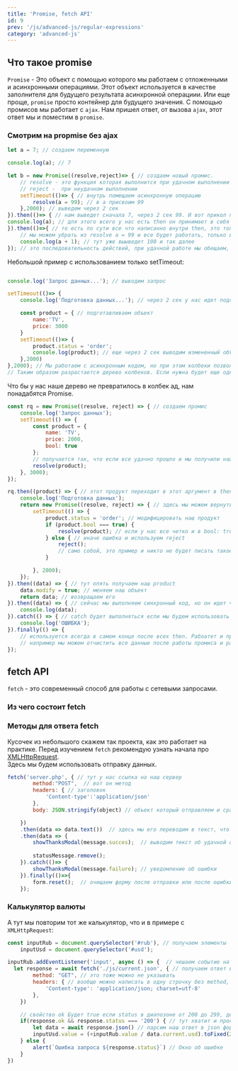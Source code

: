 ```yaml
---
title: 'Promise, fetch API'
id: 9
prev: '/js/advanced-js/regular-expressions'
category: 'advanced-js'
---
```


## Что такое promise 
`Promise` - Это объект с помощью которого мы работаем с отложенными и асинхронными операциями. Этот объект используется в качестве заполнителя для будущего результата асинхронной операциии. Или еще проще, `promise` просто контейнер для будущего значения.
С помощью промисов мы работает с `ajax`. Нам пришел ответ, от вызова `ajax`, этот ответ мы и поместим в `promise`.

### Смотрим на propmise без ajax
```javaScript
let a = 7; // создаем переменную

console.log(a); // 7

let b = new Promise((resolve,reject)=> { // создаем новый промис.
    // resolve - это функция которая выполнится при удачном выполнении промиса
    // reject -  при неудачном выполнении
    setTimeout(()=> { // внутрь помещаем асинхронную операцию
        resolve(a = 99); // в a присвоим 99
    },2000); // выведем через 2 сек
}).then(()=> { // нам выведет сначала 7, через 2 сек 99. И вот прикол промисов, нам не нужно опять делать setTimeout и писать опять в нем что-то
console.log(a); // для этого всего у нас есть then он принимает в себя resolve. и внутри него мы можем работать с данными и просто по цепочке создавать дальше
}).then(()=>{ // то есть по сути все что написанно внутри then, это тоже самое, что если бы мы писали это в resolve
    // мы можем убрать из resolve a = 99 и все будет работать, только в последнем then будет 8. Но если мы удалим resolve. then уже не будет работать
    console.log(a + 1); // тут уже выыведет 100 и так далее
}); // это последовательность действий, при удачной работе мы обещаем, что выплним определленную цепочку действий.
```
Небольшой пример с использованием только setTimeout:
```javaScript

console.log('Запрос данных...'); // выводим запрос

setTimeout(()=> {
    console.log('Подготовка данных...'); // через 2 сек у нас идет подготовка

    const product = { // подготавливаем объект
        name:'TV',
        price: 3000
    }
    setTimeout(()=> {
        product.status = 'order';
        console.log(product); // еще через 2 сек выводим измененный объект.
    },2000)
},2000); // Мы работаем с асинхронным кодом, но при этом колбеки позволяют соблюдать определенный порядок.
// Таким образом разрастается дерево колбеков. Если нужна будет еще одна операция, то будет еще функция и так далее.
```
Что бы у нас наше дерево не превратилось в колбек ад, нам понадабятся Promise.
```javaScript
const rq = new Promise((resolve, reject) => { // создаем промис
    console.log('Запрос данных');
    setTimeout(() => {
        const product = {
            name: 'TV',
            price: 2000,
            bool: true
        };
        // получается так, что если все удачно прошло и мы получили наш объект product, то выполняется resolve, которая и принимает  в себя этот продукт
        resolve(product);
    }, 3000);
});

rq.then((product) => { // этот продукт переходит в этот аргумент в then
    console.log('Подготовка данных');
    return new Promise((resolve, reject) => { // здесь мы можем вернуть еще один промис
        setTimeout(() => {
            product.status = 'order'; // модифицировать наш продукт
            if (product.bool === true) {
                resolve(product); // если у нас все четко и в bool: true, то работаем дальше
            } else { // иначе ошибка и используем reject
                reject();
                // само собой, это пример и никто не будет писать такое условие. Подробнее далее в разборе fetch
            }

        }, 2000);
    });
}).then((data) => { // тут опять получаем наш product
    data.modify = true; // меняем наш объект
    return data; // возвращаем его
}).then((data) => { // сейчас мы выполняем синхронный код, но он идет четко друг за другом
    console.log(data);
}).catch(() => { // catch будет выполняться если мы будем использовать reject - используется если будет ошибка какая то
    console.log('ОШИБКА');
}).finally(() => {
    // используется всегда в самом конце после всех then. Рабоатет и при reject и при resolve
    // например мы можем отчистить все данные после работы промиса и работы с сервером
});

```
##  fetch API 
`fetch` - это современный способ для работы с сетевыми запросами.

### Из чего состоит fetch

### Методы для ответа fetch
Кусочек из небольшого скажем так проекта, как это работает на практике. Перед изучением `fetch` рекомендую узнать начала про <span className = 'link_js'>[XMLHttpRequest](/js/advanced-js/ajax#не-современный-способ-ajax---xmlhttprequest)</span>.<br/>
Здесь мы будем использовать отправку данных.
```javaScript
fetch('server.php', { // тут у нас ссылка на наш сервер
        method:"POST",  // вот он метод
        headers: { // заголовок
            'Content-type':'application/json'
        },
        body: JSON.stringify(object) // объект который отправляем и сразу его парсим в json

    })
    .then(data => data.text())  // здесь мы его переводим в текст, что бы посмотреть удобно на него в консоли
    .then(data => {
        showThanksModal(message.succes);  // выводим текст об удачной отправки формы
        
        statusMessage.remove();
    }).catch(()=> {
        showThanksModal(message.failure); // уведомление об ошибки
    }).finally(()=>{
        form.reset();  // очищаем форму после отправки или после ошибки, плевать.
    });

```
### Калькулятор валюты
А тут мы повторим тот же калькулятор, что и в примере с `XMLHttpRequest`:

```javaScript
const inputRub = document.querySelector('#rub'), // получаем элементы
    inputUsd = document.querySelector('#usd');

inputRub.addEventListener('input', async () => {  // чешаем событие на инпут
  let response = await fetch('./js/current.json', { // получаем ответ в переменную response
        method: "GET", // это тоже можно не указывать
        headers: { // вообще можно написать в одну строчку без method, headers.
            'Content-type': 'application/json; charset=utf-8'
        },
    })

    // свойство ok Будет true если status в диапозоне от 200 до 299, делать проверку как у меня не обязательно
    if(response.ok && response.status === '200') { // тут хватит и просто response.ok
        let data = await response.json() // парсим наш ответ в json формат, методом json()
        inputUsd.value = (+inputRub.value / data.current.usd).toFixed(2) // работаем с инпутами как и было до этого.
    } else {
        alert(`Ошибка запроса ${response.status}`) // Окно об ошибке
    }
})
```